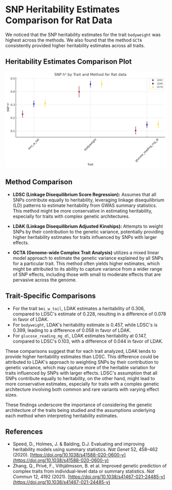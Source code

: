# SNP Heritability Estimates Comparison for Rat Data

We noticed that the SNP heritability estimates for the trait `bodyweight` was highest across the methods. We also found that the method `GCTA` consistently provided higher heritability estimates across all traits.



## Heritability Estimates Comparison Plot

![Heritability Estimates Comparison for Rat Data](Results/images/heritability_estimates_comparison_rat_data.png "SNP Heritability Estimates Comparison for rat data")



## Method Comparison


- **LDSC (Linkage Disequilibrium Score Regression):** Assumes that all SNPs contribute equally to heritability, leveraging linkage disequilibrium (LD) patterns to estimate heritability from GWAS summary statistics. This method might be more conservative in estimating heritability, especially for traits with complex genetic architectures.
  
- **LDAK (Linkage Disequilibrium Adjusted Kinships):** Attempts to weight SNPs by their contribution to the genetic variance, potentially providing higher heritability estimates for traits influenced by SNPs with larger effects.

- **GCTA (Genome-wide Complex Trait Analysis)** utilizes a mixed linear model approach to estimate the genetic variance explained by all SNPs for a particular trait. This method often yields higher estimates, which might be attributed to its ability to capture variance from a wider range of SNP effects, including those with small to moderate effects that are pervasive across the genome.

## Trait-Specific Comparisons

- For the trait `bmi_w_tail`, LDAK estimates a heritability of 0.306, compared to LDSC's estimate of 0.228, resulting in a difference of 0.078 in favor of LDAK.
- For `bodyweight`, LDAK's heritability estimate is 0.457, while LDSC's is 0.399, leading to a difference of 0.058 in favor of LDAK.
- For `glucose_reading_mg_dl`, LDAK estimates heritability at 0.147, compared to LDSC's 0.103, with a difference of 0.044 in favor of LDAK.

These comparisons suggest that for each trait analyzed, LDAK tends to provide higher heritability estimates than LDSC. This difference could be attributed to LDAK's approach to weighting SNPs by their contribution to genetic variance, which may capture more of the heritable variation for traits influenced by SNPs with larger effects. LDSC's assumption that all SNPs contribute equally to heritability, on the other hand, might lead to more conservative estimates, especially for traits with a complex genetic architecture involving both common and rare variants with varying effect sizes.

These findings underscore the importance of considering the genetic architecture of the traits being studied and the assumptions underlying each method when interpreting heritability estimates.

## References

- Speed, D., Holmes, J. & Balding, D.J. Evaluating and improving heritability models using summary statistics. *Nat Genet* 52, 458–462 (2020). [https://doi.org/10.1038/s41588-020-0600-y](https://doi.org/10.1038/s41588-020-0600-y)
- Zhang, Q., Privé, F., Vilhjálmsson, B. et al. Improved genetic prediction of complex traits from individual-level data or summary statistics. *Nat Commun* 12, 4192 (2021). [https://doi.org/10.1038/s41467-021-24485-y](https://doi.org/10.1038/s41467-021-24485-y)

